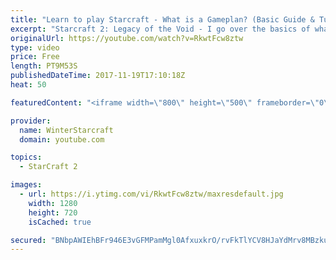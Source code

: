 ```yaml
---
title: "Learn to play Starcraft - What is a Gameplan? (Basic Guide & Tutorial)"
excerpt: "Starcraft 2: Legacy of the Void - I go over the basics of what a gameplan in starcraft 2 is and how to put one together.  Note this is not a guide on WHAT gameplan you should be using as each race!"
originalUrl: https://youtube.com/watch?v=RkwtFcw8ztw
type: video
price: Free
length: PT9M53S
publishedDateTime: 2017-11-19T17:10:18Z
heat: 50

featuredContent: "<iframe width=\"800\" height=\"500\" frameborder=\"0\" src=\"https://www.youtube.com/embed/RkwtFcw8ztw\" allow=\"accelerometer; autoplay; encrypted-media; gyroscope; picture-in-picture\" allowfullscreen></iframe>"

provider:
  name: WinterStarcraft
  domain: youtube.com

topics:
  - StarCraft 2

images:
  - url: https://i.ytimg.com/vi/RkwtFcw8ztw/maxresdefault.jpg
    width: 1280
    height: 720
    isCached: true

secured: "BNbpAWIEhBFr946E3vGFMPamMgl0AfxuxkrO/rvFkTlYCV8HJaYdMrv8MBzkuhhLR4yIq/x9w2cNmXQhoIFFAY13Vog+V/zCNbTab2t9TwJ9/SnjliG2fhNhgozmSfQvqTXADnzvLJGVcxmxG7McH1Z4q14kBFQkkpLAKD8AsJWHbEPI02l6fQ9NPNBSeCpXUXBXuRo0zFMp4NOsVzZQ3Xqwxgz3kauWqAyNAT24Cvblu6rnq/9CuTwnD5s7JcfuHRoP338J07BmbOsvOGdRcPqvpvBVXMpF5FmbYeW+Wnxgr8iuJbG2RxNVx7wF3InIu9yQTIZsxw4431AwRv+uK1ZLB9a4fY8yyTaxiWq+2LVsy00B6CMu5sD6jOHaUvnJLnL42ys4wHHk90hvVu8lwqBcWew+rMARECHNI/qg50M=;G3WfNmKHB0YlO95zE4iXOQ=="
---
```


